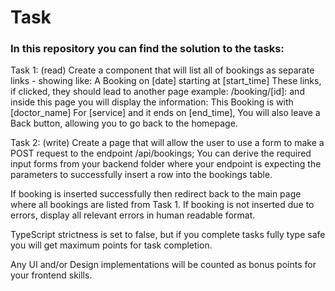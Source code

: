 # Task

### In this repository you can find the solution to the tasks: 

Task 1: (read)
Create a component that will list all of bookings as separate links - showing like: 
A Booking on [date] starting at [start_time]
These links, if clicked, they should lead to another page example: /booking/[id]: and inside this page you will display the information:
This Booking is with [doctor_name] For [service] and it ends on [end_time], You will also leave a Back button, allowing you to go back to the homepage.

Task 2: (write)
Create a page that will allow the user to use a form to make a POST request to the endpoint /api/bookings; 
You can derive the required input forms from your backend folder where your endpoint is expecting the parameters to 
successfully insert a row into the bookings table. 

If booking is inserted successfully then redirect back to the main page where all bookings are listed from Task 1.
If booking is not inserted due to errors, display all relevant errors in human readable format.

TypeScript strictness is set to false, but if you complete tasks fully type safe you will get maximum points for task completion.

Any UI and/or Design implementations will be counted as bonus points for your frontend skills.

